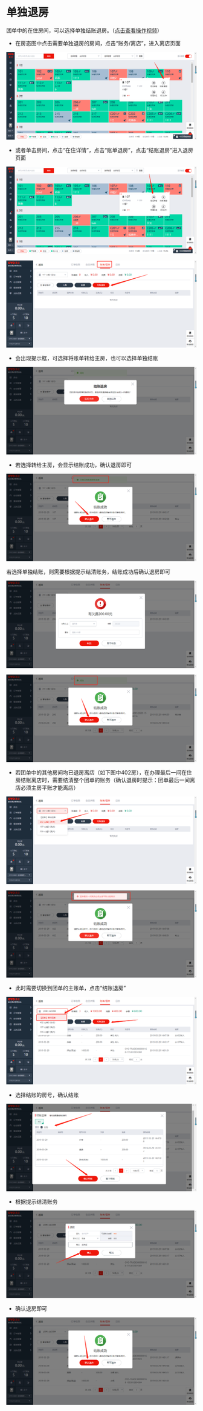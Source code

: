 # 单独退房

团单中的在住房间，可以选择单独结账退房。（[点击查看操作视频](http://crs-pms-vidio.oss-cn-beijing.aliyuncs.com/%E9%80%90%E4%B8%80%E9%80%80%E6%88%BF.mp4)）

* 在房态图中点击需要单独退房的房间，点击“账务/离店”，进入离店页面

![](../../../.gitbook/assets/image%20%28754%29.png)

* 或者单击房间，点击“在住详情”，点击“账单退房”，点击“结账退房”进入退房页面

![](../../../.gitbook/assets/image%20%28449%29.png)

![](../../../.gitbook/assets/image%20%28179%29.png)

* 会出现提示框，可选择将账单转给主房，也可以选择单独结账

![](../../../.gitbook/assets/image%20%2829%29.png)

* 若选择转给主房，会显示结账成功，确认退房即可

![](../../../.gitbook/assets/image%20%28629%29.png)

若选择单独结账，则需要根据提示结清账务，结账成功后确认退房即可

![](../../../.gitbook/assets/image%20%28755%29.png)

![](../../../.gitbook/assets/image%20%28648%29.png)

* 若团单中的其他房间均已退房离店（如下图中402房），在办理最后一间在住房结账离店时，需要结清整个团单的账务（确认退房时提示：团单最后一间离店必须主房平账才能离店）

![](../../../.gitbook/assets/image%20%28447%29.png)

![](../../../.gitbook/assets/image%20%28461%29.png)

* 此时需要切换到团单的主账单，点击“结账退房”

![](../../../.gitbook/assets/image%20%28570%29.png)

* 选择结账的房号，确认结账

![](../../../.gitbook/assets/image%20%28682%29.png)

* 根据提示结清账务

![](../../../.gitbook/assets/image%20%28555%29.png)

* 确认退房即可

![](../../../.gitbook/assets/image%20%28403%29.png)



